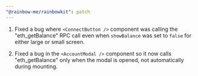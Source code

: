 ```yaml
---
"@rainbow-me/rainbowkit": patch
---
```


1. Fixed a bug where `<ConnectButton />` component was calling the "eth_getBalance" RPC call even when `showBalance` was set to `false` for either large or small screen.

2. Fixed a bug in the `<AccountModal />` component so it now calls "eth_getBalance" only when the modal is opened, not automatically during mounting.